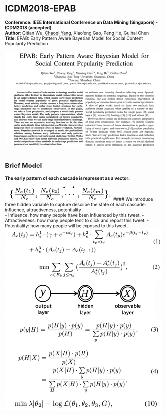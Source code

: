 # ICDM2018-EPAB
<strong>Conference: IEEE International Conference on Data Mining (Singapore) - ICDM2018 (accepted)</strong><br>
<strong>Author</strong>: Qitian Wu, <a href="http://chaoqiyang.com">Chaoqi Yang</a>, Xiaofeng Gao, Peng He, Guihai Chen<br>
<strong>Title</strong>: EPAB: Early Pattern Aware Bayesian Model for Social Content Popularity Prediction<br><br>
<img src="ICDM_cover.png"><br><br>
## Brief Model
#### The early pattern of each cascade is represent as a vector:<br>
<img src="formula1.png">
#### We introduce three hidden variable to capture describe the state of each cascade: influence, attractiveness, potentiality<br>
- Influence: how many people have been influenced by this tweet.
- Attractiveness: how many people tend to click and repost this tweet.
- Potentiality: how many people will be exposed to this tweet.<br>
<img src="formula2.png">
<img src="formula3.png">
<img src="formula4.png">
<img src="formula5.png">
<img src="formula6.png">
